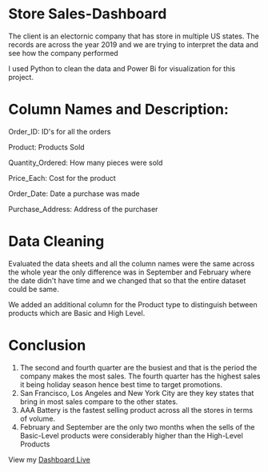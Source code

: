 # Store Sales-Dashboard

The client is an electornic company that has store in multiple US states. The records are across the year 2019 and we are trying to interpret the data and see how the company performed

I used Python to clean the data and Power Bi for visualization for this project.

# Column Names and Description:

Order_ID: ID's for all the orders

Product: Products Sold

Quantity_Ordered: How many pieces were sold

Price_Each: Cost for the product

Order_Date: Date a purchase was made

Purchase_Address: Address of the purchaser

# Data Cleaning

Evaluated the data sheets and all the column names were the same across the whole year the only difference was in September and February where the date didn't have time and we changed that so that the entire dataset could be same.

We added an additional column for the Product type to distinguish between products which are Basic and High Level.

# Conclusion
1. The second and fourth quarter are the busiest and that is the period the company makes the most sales. The fourth quarter has the highest sales it being holiday season hence best time to target promotions.  
2. San Francisco, Los Angeles and New York City are they key states that bring in most sales compare to the other states.
3. AAA Battery is the fastest selling product across all the stores in terms of volume.
4. February and September are the only two months when the sells of the Basic-Level products were considerably higher than the High-Level Products


View my [Dashboard Live](https://app.powerbi.com/groups/me/reports/cb6be3af-8c77-4f7f-9be2-d059c4834949/ReportSection?experience=power-bi)
